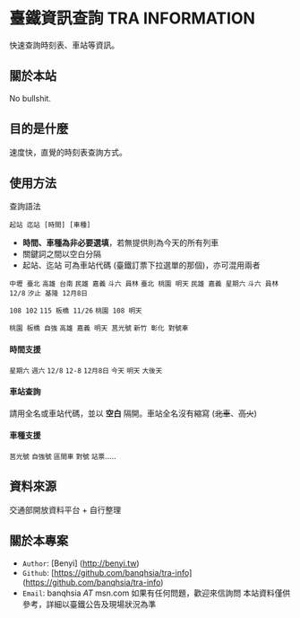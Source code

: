 # 臺鐵資訊查詢 TRA INFORMATION
快速查詢時刻表、車站等資訊。

## 關於本站

No bullshit.

## 目的是什麼
速度快，直覺的時刻表查詢方式。

## 使用方法

查詢語法

    起站 迄站 [時間] [車種]


* **時間、車種為非必要選填**，若無提供則為今天的所有列車
* 關鍵詞之間以空白分隔
* 起站、迄站 可為車站代碼 (臺鐵訂票下拉選單的那個)，亦可混用兩者


`中壢 臺北`  `高雄 台南`  `民雄 嘉義` `斗六 員林`
`臺北 桃園 明天` `民雄 嘉義 星期六` `斗六 員林 12/8` `汐止 基隆 12月8日`

`108 102` `115 板橋 11/26` `桃園 108 明天`

`桃園 板橋 自強` `高雄 嘉義 明天 莒光號` `新竹 彰化 對號車`

#### 時間支援
`星期六` `週六` `12/8` `12-8` `12月8日` `今天` `明天` `大後天`

#### 車站查詢
請用全名或車站代碼，並以 **空白** 隔開。車站全名沒有縮寫 (<del>北車</del>、<del>高火</del>)

#### 車種支援
`莒光號` `自強號` `區間車` `對號` `站票`.....

## 資料來源

交通部開放資料平台 + 自行整理

## 關於本專案

* `Author`: [Benyi] (http://benyi.tw)
* `Github`:  [https://github.com/banqhsia/tra-info] (https://github.com/banqhsia/tra-info)
* `Email`: banqhsia _AT_ msn.com
如果有任何問題，歡迎來信詢問
本站資料僅供參考，詳細以臺鐵公告及現場狀況為準
